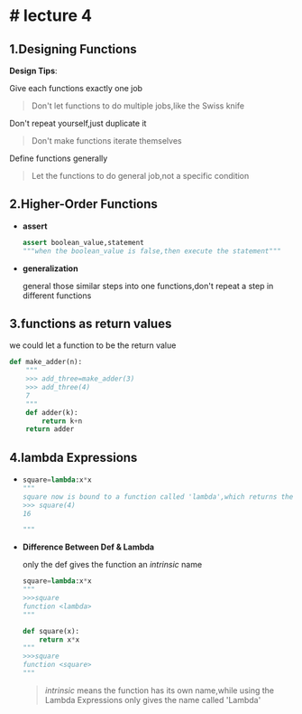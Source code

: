 # # lecture 4

## 1.Designing Functions

**Design Tips**: 

Give each functions exactly one job

> Don't let functions to do multiple jobs,like the Swiss knife

Don't repeat yourself,just duplicate it

> Don't make functions iterate themselves

Define functions generally

> Let the functions to do general job,not a  specific condition

## 2.Higher-Order Functions

- **assert**

  ```python
  assert boolean_value,statement
  """when the boolean_value is false,then execute the statement"""
  ```

- **generalization**

  general those similar steps into one functions,don't repeat a step in different functions

## 3.functions as  return values

we could let a function to be the return value

```python
def make_adder(n):
    """
    >>> add_three=make_adder(3)
    >>> add_three(4)
    7    
    """
    def adder(k):
        return k+n
    return adder
```

## 4.lambda Expressions

- ```python
  square=lambda:x*x
  """
  square now is bound to a function called 'lambda',which returns the value of x*x 
  >>> square(4)
  16
  
  """
  ```

- **Difference Between Def & Lambda**

  only the def gives the function an *intrinsic* name

  ```python
  square=lambda:x*x
  """ 
  >>>square
  function <lambda>
  """
  
  def square(x):
      return x*x
  """ 
  >>>square
  function <square>
  """
  ```

  > *intrinsic* means the function has its own name,while using the Lambda Expressions only gives the name called 'Lambda'



​	



